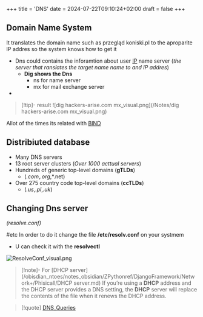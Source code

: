 +++
title = 'DNS'
date = 2024-07-22T09:10:24+02:00
draft = false
+++

## Domain Name System
It translates the domain name such as przegląd koniski.pl 
to the aproparite IP addres  so the system knows how to get it 
- Dns could contains the inforamtion about user [IP](/obisdian_ntoes/notes_obsidian/ZPythonref/DjangoFramework/Network+/Ref_OSI/IP.md) name server (*the server that ranslates the target name name to and IP addres*)
	- **Dig shows the Dns**
		- ns for name server 
		- mx for mail exchange server 
- 
>[!tip]- result
>![dig hackers-arise.com mx_visual.png](/Notes/dig hackers-arise.com mx_visual.png)

Allot of the times its related with [BIND](/obisdian_ntoes/notes_obsidian/ZPythonref/DjangoFramework/Network+/Phisicall/BIND.md)


## Distribiuted database 
- Many DNS servers 
- 13 root server clusters (*Over 1000 acttual servers*)
- Hundreds of generic top-level domains (**gTLDs**) 
	- (*.com*,*.org*,*.net)
- Over 275 country code top-level domains (**ccTLDs**)
	- (*.us*,*.pl*,*.uk*)
## Changing Dns server
*(resolve.conf)*

#etc 
In order to do it change the file **/etc/resolv.conf** on your systmem
-  U can check it with the **resolvectl**

![ResolveConf_visual.png](/Notes/ResolveConf_visual.png)
>[!note]- For [DHCP server](/obisdian_ntoes/notes_obsidian/ZPythonref/DjangoFramework/Network+/Phisicall/DHCP server.md) 
>If you’re using a **DHCP** address and the DHCP server provides a DNS setting, the
**DHCP** server will replace the contents of the file when it renews the DHCP address.

>[!quote]  [DNS_Queries](/DNS_Queries.md)